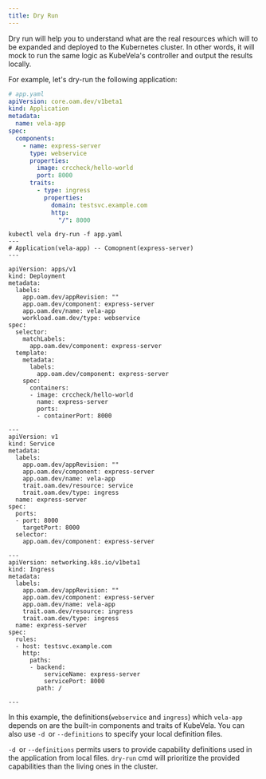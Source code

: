 ```yaml
---
title: Dry Run
---
```


Dry run will help you to understand what are the real resources which will to be expanded and deployed
to the Kubernetes cluster. In other words, it will mock to run the same logic as KubeVela's controller 
and output the results locally.

For example, let's dry-run the following application:

```yaml
# app.yaml
apiVersion: core.oam.dev/v1beta1
kind: Application
metadata:
  name: vela-app
spec:
  components:
    - name: express-server
      type: webservice
      properties:
        image: crccheck/hello-world
        port: 8000
      traits:
        - type: ingress
          properties:
            domain: testsvc.example.com
            http:
              "/": 8000
```

```shell
kubectl vela dry-run -f app.yaml
---
# Application(vela-app) -- Comopnent(express-server)
---

apiVersion: apps/v1
kind: Deployment
metadata:
  labels:
    app.oam.dev/appRevision: ""
    app.oam.dev/component: express-server
    app.oam.dev/name: vela-app
    workload.oam.dev/type: webservice
spec:
  selector:
    matchLabels:
      app.oam.dev/component: express-server
  template:
    metadata:
      labels:
        app.oam.dev/component: express-server
    spec:
      containers:
      - image: crccheck/hello-world
        name: express-server
        ports:
        - containerPort: 8000

---
apiVersion: v1
kind: Service
metadata:
  labels:
    app.oam.dev/appRevision: ""
    app.oam.dev/component: express-server
    app.oam.dev/name: vela-app
    trait.oam.dev/resource: service
    trait.oam.dev/type: ingress
  name: express-server
spec:
  ports:
  - port: 8000
    targetPort: 8000
  selector:
    app.oam.dev/component: express-server

---
apiVersion: networking.k8s.io/v1beta1
kind: Ingress
metadata:
  labels:
    app.oam.dev/appRevision: ""
    app.oam.dev/component: express-server
    app.oam.dev/name: vela-app
    trait.oam.dev/resource: ingress
    trait.oam.dev/type: ingress
  name: express-server
spec:
  rules:
  - host: testsvc.example.com
    http:
      paths:
      - backend:
          serviceName: express-server
          servicePort: 8000
        path: /

---
```

In this example, the definitions(`webservice` and `ingress`) which `vela-app` depends on are the built-in 
components and traits of KubeVela. You can also use `-d `or `--definitions` to specify your local definition files.

`-d `or `--definitions` permits users to provide capability definitions used in the application from local files.
`dry-run` cmd will prioritize the provided capabilities than the living ones in the cluster.